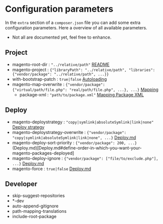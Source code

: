 # Configuration parameters

In the `extra` section of a `composer.json` file you can add some extra configuration parameters.
Here a overview of all available parameters.

* Not all are documented yet, feel free to enhance.

## Project

- magento-root-dir : `"../relative/path"` [README](../README.md#install-a-module-in-your-project)
- magento-project : `{"libraryPath": "../relative/path", "libraries": {"vendor/package": "../relative/path", ...}}`
- with-bootstrap-patch : `true|false` [Autoloading](Autoloading.md)
- magento-map-overwrite : `{"vendor/package": {"virtual/path/file.php": "real/path/file.php", ...}, ...}` [Mapping](Mapping.md)
  - package-xml : `"path/to/package.xml"` [Mapping Package XML](Mapping.md#mapping-with-packagexml)

## Deploy

- magento-deploystrategy : `"copy|symlink|absoluteSymlink|link|none"` [Deploy strategy](Deploy.md)
- magento-deploystrategy-overwrite : `{"vendor/package": "copy|symlink|absoluteSymlink|link|none", ...}` [Deploy.md](Deploy.md#overwrite-deploy-method-per-module)
- magento-deploy-sort-priority : `{"vendor/package": 200, ...}` (Deploy.md)[Deploy.md#define-order-in-which-you-want-your-magento-packages-deployed]
- magento-deploy-ignore : `{"vendor/package": ["file/to/exclude.php"], ...}` [Deploy.md](Deploy.md#prevent-single-files-from-deploy)
- magento-force : `true|false` [Deploy.md](Deploy.md#define-order-in-which-you-want-your-magento-packages-deployed)

## Developer

- skip-suggest-repositories
- *-dev
- auto-append-gitignore
- path-mapping-translations
- include-root-package
